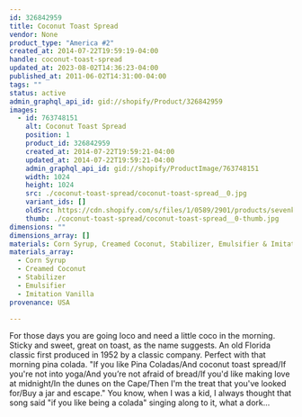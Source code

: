 ```yaml
---
id: 326842959
title: Coconut Toast Spread
vendor: None
product_type: "America #2"
created_at: 2014-07-22T19:59:19-04:00
handle: coconut-toast-spread
updated_at: 2023-08-02T14:36:23-04:00
published_at: 2011-06-02T14:31:00-04:00
tags: ""
status: active
admin_graphql_api_id: gid://shopify/Product/326842959
images:
  - id: 763748151
    alt: Coconut Toast Spread
    position: 1
    product_id: 326842959
    created_at: 2014-07-22T19:59:21-04:00
    updated_at: 2014-07-22T19:59:21-04:00
    admin_graphql_api_id: gid://shopify/ProductImage/763748151
    width: 1024
    height: 1024
    src: ./coconut-toast-spread/coconut-toast-spread__0.jpg
    variant_ids: []
    oldSrc: https://cdn.shopify.com/s/files/1/0589/2901/products/sevenkeys.jpeg?v=1406073561
    thumb: ./coconut-toast-spread/coconut-toast-spread__0-thumb.jpg
dimensions: ""
dimensions_array: []
materials: Corn Syrup, Creamed Coconut, Stabilizer, Emulsifier & Imitation Vanilla
materials_array:
  - Corn Syrup
  - Creamed Coconut
  - Stabilizer
  - Emulsifier
  - Imitation Vanilla
provenance: USA

---
```


For those days you are going loco and need a little coco in the morning. Sticky and sweet, great on toast, as the name suggests. An old Florida classic first produced in 1952 by a classic company. Perfect with that morning pina colada. "If you like Pina Coladas/And coconut toast spread/If you're not into yoga/And you’re not afraid of bread/If you'd like making love at midnight/In the dunes on the Cape/Then I'm the treat that you've looked for/Buy a jar and escape." You know, when I was a kid, I always thought that song said "if you like being a colada" singing along to it, what a dork...